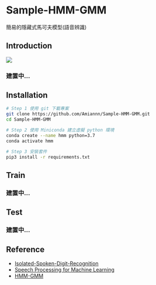 # Sample-HMM-GMM
簡易的隱藏式馬可夫模型(語音辨識)

## Introduction
![](https://i.imgur.com/UYkgLIv.png)
### 建置中...

## Installation
```bash
# Step 1 使用 git 下載專案
git clone https://github.com/Amiannn/Sample-HMM-GMM.git
cd Sample-HMM-GMM

# Step 2 使用 Miniconda 建立虛擬 python 環境
conda create --name hmm python=3.7
conda activate hmm

# Step 3 安裝套件
pip3 install -r requirements.txt
```

## Train
### 建置中...

## Test
### 建置中...

## Reference
- [Isolated-Spoken-Digit-Recognition](https://github.com/SIFANWU/Isolated-Spoken-Digit-Recognition.git)
- [Speech Processing for Machine Learning](https://haythamfayek.com/2016/04/21/speech-processing-for-machine-learning.html)
- [HMM-GMM](https://zhuanlan.zhihu.com/p/258826836)
